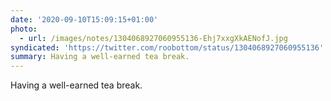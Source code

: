 ```yaml
---
date: '2020-09-10T15:09:15+01:00'
photo:
  - url: /images/notes/1304068927060955136-Ehj7xxgXkAENofJ.jpg
syndicated: 'https://twitter.com/roobottom/status/1304068927060955136'
summary: Having a well-earned tea break.
---
```

Having a well-earned tea break. 
